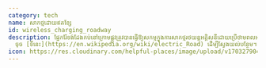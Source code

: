 ```yaml
---
category: tech
name: សាកថ្មដោយឥតខ្សែ
id: wireless_charging_roadway
description: ផ្នែករ៉ែទង់ដែងកប់នៅក្រោមផ្លូវត្រូវបានធ្វើឱ្យសកម្មក្នុងការសាកថ្មរថយន្តអគ្គិសនីដោយប្រើថាមពលអគ្គិសនីដែលមានន័យថាយានយន្តអគ្គិសនីដែលបំពាក់ដោយយានយន្តពិសេសអាចត្រូវបានចោទប្រកាន់ខណៈពេលដែលបើកបរនៅតាមបណ្តោយផ្លូវ។
  ចុច [ទីនេះ](https://en.wikipedia.org/wiki/electric_Road) ដើម្បីស្វែងយល់បន្ថែម។
icon: https://res.cloudinary.com/helpful-places/image/upload/v1703279044/wireless_charging_roadway_1_jhfrly.svg
---
```

